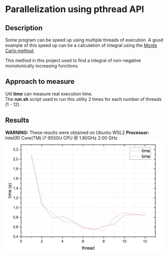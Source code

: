 #  Parallelization using pthread API 
## Description
Some program can be speed up using multiple threads of execution. A good example of this speed up can be a calculation of integral using the [Monte Carlo method](https://en.wikipedia.org/wiki/Monte_Carlo_method "Link to wikipedia"). 

This method in this project used to find a integral of non-negative monotonically increasing functions.

## Approach to measure
Util **time** can measure real execution time. <br> 
The **run.sh** script used to run this utility 2 times for each number of threads (1 - 12).

## Results 
**WARNING:** These results were obtained on Ubuntu WSL2
**Processor:** Intel(R) Core(TM) i7-8550U CPU @ 1.80GHz   2.00 GHz
![Execution time depending on the number of threads for 2 functions.](graph/Graph1.png)